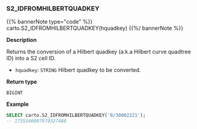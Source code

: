 ### S2_IDFROMHILBERTQUADKEY

{{% bannerNote type="code" %}}
carto.S2_IDFROMHILBERTQUADKEY(hquadkey)
{{%/ bannerNote %}}

**Description**

Returns the conversion of a Hilbert quadkey (a.k.a Hilbert curve quadtree ID) into a S2 cell ID.

* `hquadkey`: `STRING` Hilbert quadkey to be converted.

**Return type**

`BIGINT`

**Example**

```sql
SELECT carto.S2_IDFROMHILBERTQUADKEY('0/30002221');
-- 1735346007979327488
```